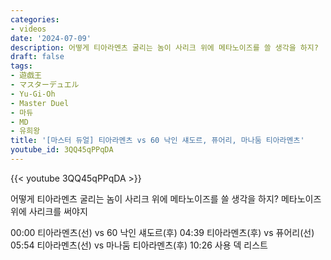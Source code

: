 ```yaml
---
categories:
- videos
date: '2024-07-09'
description: 어떻게 티아라멘츠 굴리는 놈이 사리크 위에 메타노이즈를 쓸 생각을 하지?
draft: false
tags:
- 遊戯王
- マスターデュエル
- Yu-Gi-Oh
- Master Duel
- 마듀
- MD
- 유희왕
title: '[마스터 듀얼] 티아라멘츠 vs 60 낙인 섀도르, 퓨어리, 마나둠 티아라멘츠'
youtube_id: 3QQ45qPPqDA
---
```



{{< youtube 3QQ45qPPqDA >}}

어떻게 티아라멘츠 굴리는 놈이 사리크 위에 메타노이즈를 쓸 생각을 하지?
메타노이즈 위에 사리크를 써야지

00:00 티아라멘츠(선) vs 60 낙인 섀도르(후)
04:39 티아라멘츠(후) vs 퓨어리(선)
05:54 티아라멘츠(선) vs 마나둠 티아라멘츠(후)
10:26 사용 덱 리스트